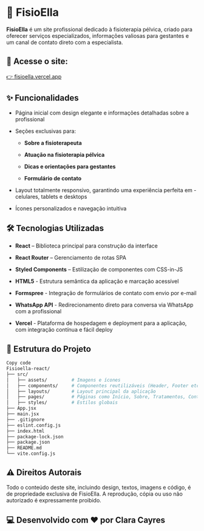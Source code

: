 # 🌸 FisioElla

**FisioElla** é um site profissional dedicado à fisioterapia pélvica, criado para oferecer serviços especializados, informações valiosas para gestantes e um canal de contato direto com a especialista.

## 🔗 Acesse o site:
[👉 fisioella.vercel.app](https://fisioella.vercel.app)

## ✨ Funcionalidades

- Página inicial com design elegante e informações detalhadas sobre a profissional

- Seções exclusivas para:

    - **Sobre a fisioterapeuta**

    - **Atuação na fisioterapia pélvica**

    - **Dicas e orientações para gestantes**

    - **Formulário de contato**

- Layout totalmente responsivo, garantindo uma experiência perfeita em - celulares, tablets e desktops

- Ícones personalizados e navegação intuitiva

## 🛠️ Tecnologias Utilizadas
- **React** – Biblioteca principal para construção da interface

- **React Router** – Gerenciamento de rotas SPA

- **Styled Components** – Estilização de componentes com CSS-in-JS

- **HTML5** - Estrutura semântica da aplicação e marcação acessível

- **Formspree** - Integração de formulários de contato com envio por e-mail

- **WhatsApp API** - Redirecionamento direto para conversa via WhatsApp com a profissional

- **Vercel** - Plataforma de hospedagem e deployment para a aplicação, com integração contínua e fácil deploy

## 📁 Estrutura do Projeto

```bash
Copy code
Fisioella-react/
├── src/
│   ├── assets/         # Imagens e ícones
│   ├── components/     # Componentes reutilizáveis (Header, Footer etc.)
│   ├── layouts/        # Layout principal da aplicação
│   ├── pages/          # Páginas como Início, Sobre, Tratamentos, Contato
│   ├── styles/         # Estilos globais
├── App.jsx
├── main.jsx
├── .gitignore
├── eslint.config.js
├── index.html
├── package-lock.json
├── package.json
├── README.md
└── vite.config.js
```

## ⚠️ Direitos Autorais

Todo o conteúdo deste site, incluindo design, textos, imagens e código, é de propriedade exclusiva de FisioElla.
A reprodução, cópia ou uso não autorizado é expressamente proibido.

## 💻 Desenvolvido com ❤️ por Clara Cayres

